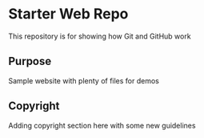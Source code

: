 # Starter Web Repo

This repository is for showing how Git and GitHub work

## Purpose

Sample website with plenty of files for demos

## Copyright

Adding copyright section here with some new guidelines